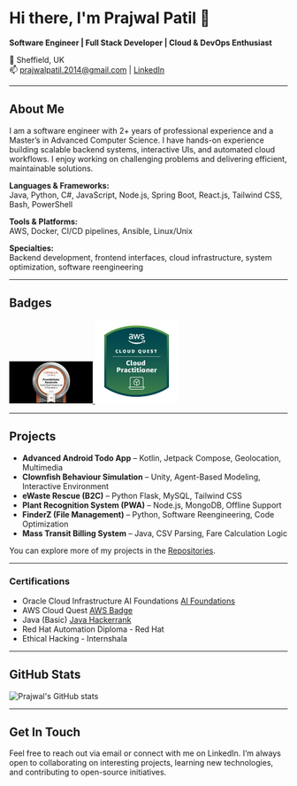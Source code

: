 # Hi there, I'm Prajwal Patil 👋

**Software Engineer | Full Stack Developer | Cloud & DevOps Enthusiast**

📍 Sheffield, UK  
📫 prajwalpatil.2014@gmail.com | [LinkedIn](https://linkedin.com/in/prajwal-m-patil)  

---

## About Me
I am a software engineer with 2+ years of professional experience and a Master’s in Advanced Computer Science. I have hands-on experience building scalable backend systems, interactive UIs, and automated cloud workflows. I enjoy working on challenging problems and delivering efficient, maintainable solutions.

**Languages & Frameworks:**  
Java, Python, C#, JavaScript, Node.js, Spring Boot, React.js, Tailwind CSS, Bash, PowerShell

**Tools & Platforms:**  
AWS, Docker, CI/CD pipelines, Ansible, Linux/Unix

**Specialties:**  
Backend development, frontend interfaces, cloud infrastructure, system optimization, software reengineering

---

## Badges

<a href="https://catalog-education.oracle.com/pls/certview/sharebadge?id=632112C4FF4274075D58E2E7B5B7050C33B97BB5A315BBEF4D325A97418C79A0">
  <img src="./Badges/OracleAI.jpeg" alt="OCI AI Foundations" width="30%"/>
</a>
<a href="https://www.credly.com/badges/beb5cf17-c900-4abc-8ec9-2d916bbf30e2/public_url">
  <img src="./Badges/AWSCQ.png" alt="AWS Cloud" width="30%"/>
</a>

---

## Projects
- **Advanced Android Todo App** – Kotlin, Jetpack Compose, Geolocation, Multimedia  
- **Clownfish Behaviour Simulation** – Unity, Agent-Based Modeling, Interactive Environment  
- **eWaste Rescue (B2C)** – Python Flask, MySQL, Tailwind CSS  
- **Plant Recognition System (PWA)** – Node.js, MongoDB, Offline Support  
- **FinderZ (File Management)** – Python, Software Reengineering, Code Optimization  
- **Mass Transit Billing System** – Java, CSV Parsing, Fare Calculation Logic  

You can explore more of my projects in the [Repositories](https://github.com/Prajwal-Patil-Inc?tab=repositories).

---

### Certifications
- Oracle Cloud Infrastructure AI Foundations [AI Foundations](https://catalog-education.oracle.com/pls/certview/sharebadge?id=632112C4FF4274075D58E2E7B5B7050C33B97BB5A315BBEF4D325A97418C79A0)
- AWS Cloud Quest [AWS Badge](https://www.credly.com/badges/beb5cf17-c900-4abc-8ec9-2d916bbf30e2/public_url)
- Java (Basic) [Java Hackerrank](https://www.hackerrank.com/certificates/iframe/ffa610d9cad6)
- Red Hat Automation Diploma - Red Hat
- Ethical Hacking - Internshala

---

## GitHub Stats
![Prajwal's GitHub stats](https://github-readme-stats.vercel.app/api?username=Prajwal-Patil-Inc&show_icons=true&theme=radical)

---

## Get In Touch
Feel free to reach out via email or connect with me on LinkedIn. I’m always open to collaborating on interesting projects, learning new technologies, and contributing to open-source initiatives.


<!---
Prajwal-Patil-Inc/Prajwal-Patil-Inc is a ✨ special ✨ repository because its `README.md` (this file) appears on your GitHub profile.
You can click the Preview link to take a look at your changes.
--->
